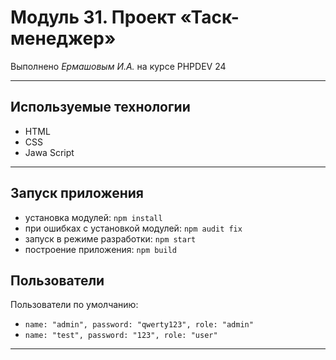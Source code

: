 # Модуль 31. Проект «Таск-менеджер»

Выполнено _Ермашовым И.А._ на курсе PHPDEV 24

---
## Используемые технологии
* HTML
* CSS
* Jawa Script
---
## Запуск приложения
* установка модулей: `npm install`
* при ошибках с установкой модулей: `npm audit fix`
* запуск в режиме разработки: `npm start`
* построение приложения: `npm build`
## Пользователи
Пользователи по умолчанию:
* ```name: "admin", password: "qwerty123", role: "admin"```
* ```name: "test", password: "123", role: "user"```
--- 
